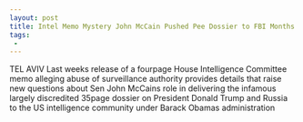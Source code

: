 ```yaml
---
layout: post
title: Intel Memo Mystery John McCain Pushed Pee Dossier to FBI Months After Feds Already Used It to Gain FISA Warrant
tags:
 -
---
```

TEL AVIV  Last weeks release of a fourpage House Intelligence Committee memo alleging abuse of surveillance authority provides details that raise new questions about Sen John McCains role in delivering the infamous largely discredited 35page dossier on President Donald Trump and Russia to the US intelligence community under Barack Obamas administration
